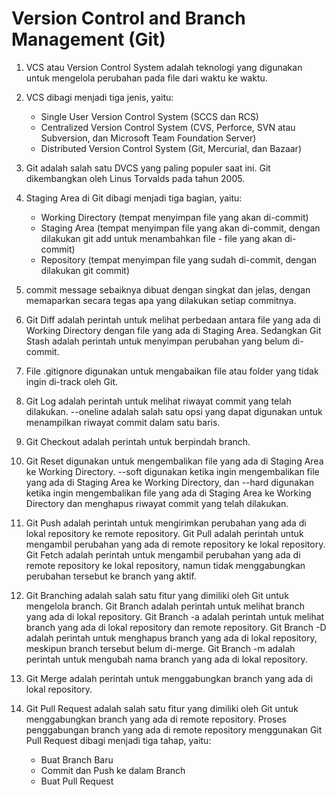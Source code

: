 # Version Control and Branch Management (Git)

1. VCS atau Version Control System adalah teknologi yang digunakan untuk mengelola perubahan pada file dari waktu ke waktu.

2. VCS dibagi menjadi tiga jenis, yaitu:
    - Single User Version Control System (SCCS dan RCS)
    - Centralized Version Control System (CVS, Perforce, SVN atau Subversion, dan Microsoft Team Foundation Server)
    - Distributed Version Control System (Git, Mercurial, dan Bazaar)

3. Git adalah salah satu DVCS yang paling populer saat ini. Git dikembangkan oleh Linus Torvalds pada tahun 2005.

4. Staging Area di Git dibagi menjadi tiga bagian, yaitu:
    - Working Directory (tempat menyimpan file yang akan di-commit)
    - Staging Area (tempat menyimpan file yang akan di-commit, dengan dilakukan git add untuk menambahkan file - file yang akan di-commit)
    - Repository (tempat menyimpan file yang sudah di-commit, dengan dilakukan git commit)

5. commit message sebaiknya dibuat dengan singkat dan jelas, dengan memaparkan secara tegas apa yang dilakukan setiap commitnya.

6. Git Diff adalah perintah untuk melihat perbedaan antara file yang ada di Working Directory dengan file yang ada di Staging Area. Sedangkan Git Stash adalah perintah untuk menyimpan perubahan yang belum di-commit.

7. File .gitignore digunakan untuk mengabaikan file atau folder yang tidak ingin di-track oleh Git.

8. Git Log adalah perintah untuk melihat riwayat commit yang telah dilakukan. --oneline adalah salah satu opsi yang dapat digunakan untuk menampilkan riwayat commit dalam satu baris.

9. Git Checkout adalah perintah untuk berpindah branch.

10. Git Reset digunakan untuk mengembalikan file yang ada di Staging Area ke Working Directory. --soft digunakan ketika ingin mengembalikan file yang ada di Staging Area ke Working Directory, dan --hard digunakan ketika ingin mengembalikan file yang ada di Staging Area ke Working Directory dan menghapus riwayat commit yang telah dilakukan.

11. Git Push adalah perintah untuk mengirimkan perubahan yang ada di lokal repository ke remote repository. Git Pull adalah perintah untuk mengambil perubahan yang ada di remote repository ke lokal repository. Git Fetch adalah perintah untuk mengambil perubahan yang ada di remote repository ke lokal repository, namun tidak menggabungkan perubahan tersebut ke branch yang aktif.

12. Git Branching adalah salah satu fitur yang dimiliki oleh Git untuk mengelola branch. Git Branch adalah perintah untuk melihat branch yang ada di lokal repository. Git Branch -a adalah perintah untuk melihat branch yang ada di lokal repository dan remote repository. Git Branch -D adalah perintah untuk menghapus branch yang ada di lokal repository, meskipun branch tersebut belum di-merge. Git Branch -m adalah perintah untuk mengubah nama branch yang ada di lokal repository.

13. Git Merge adalah perintah untuk menggabungkan branch yang ada di lokal repository.

14. Git Pull Request adalah salah satu fitur yang dimiliki oleh Git untuk menggabungkan branch yang ada di remote repository. Proses penggabungan branch yang ada di remote repository menggunakan Git Pull Request dibagi menjadi tiga tahap, yaitu:
    - Buat Branch Baru
    - Commit dan Push ke dalam Branch
    - Buat Pull Request